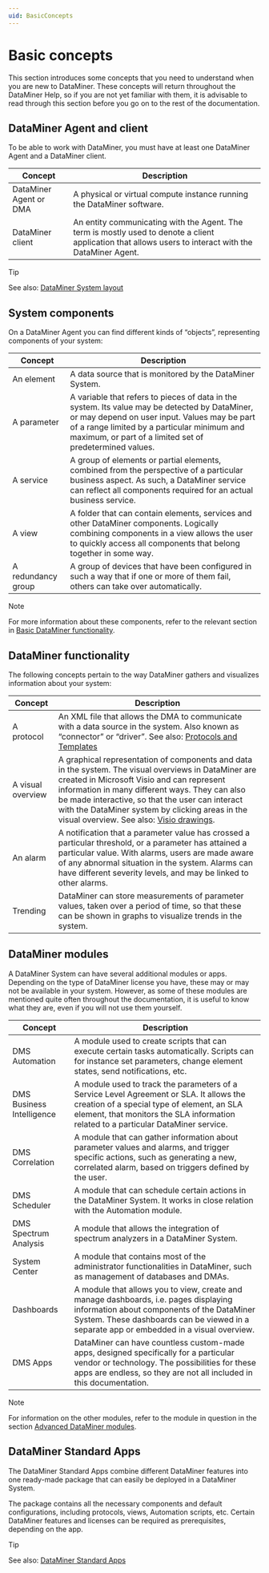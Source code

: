 ```yaml
---
uid: BasicConcepts
---
```


# Basic concepts

This section introduces some concepts that you need to understand when you are new to DataMiner. These concepts will return throughout the DataMiner Help, so if you are not yet familiar with them, it is advisable to read through this section before you go on to the rest of the documentation.

## DataMiner Agent and client

To be able to work with DataMiner, you must have at least one DataMiner Agent and a DataMiner client.

| Concept                | Description                                                                                                                                            |
|------------------------|--------------------------------------------------------------------------------------------------------------------------------------------------------|
| DataMiner Agent or DMA | A physical or virtual compute instance running the DataMiner software.                                                                                                    |
| DataMiner client       | An entity communicating with the Agent. The term is mostly used to denote a client application that allows users to interact with the DataMiner Agent. |

> [!TIP]
> See also: [DataMiner System layout](xref:GeneralLayout#dataminer-system-layout)

## System components

On a DataMiner Agent you can find different kinds of “objects”, representing components of your system:

| Concept | Description |
|--|--|
| An element | A data source that is monitored by the DataMiner System. |
| A parameter | A variable that refers to pieces of data in the system. Its value may be detected by DataMiner, or may depend on user input. Values may be part of a range limited by a particular minimum and maximum, or part of a limited set of predetermined values. |
| A service | A group of elements or partial elements, combined from the perspective of a particular business aspect. As such, a DataMiner service can reflect all components required for an actual business service. |
| A view | A folder that can contain elements, services and other DataMiner components. Logically combining components in a view allows the user to quickly access all components that belong together in some way. |
| A redundancy group | A group of devices that have been configured in such a way that if one or more of them fail, others can take over automatically. |

> [!NOTE]
> For more information about these components, refer to the relevant section in [Basic DataMiner functionality](xref:Part2BasicFunctionalities#basic-dataminer-functionality).

## DataMiner functionality

The following concepts pertain to the way DataMiner gathers and visualizes information about your system:

| Concept | Description |
|--|--|
| A protocol | An XML file that allows the DMA to communicate with a data source in the system. Also known as “connector” or “driver”. See also: [Protocols and Templates](xref:protocols#protocols-and-templates) |
| A visual overview | A graphical representation of components and data in the system. The visual overviews in DataMiner are created in Microsoft Visio and can represent information in many different ways. They can also be made interactive, so that the user can interact with the DataMiner system by clicking areas in the visual overview. See also: [Visio drawings](xref:visio#visio-drawings). |
| An alarm | A notification that a parameter value has crossed a particular threshold, or a parameter has attained a particular value. With alarms, users are made aware of any abnormal situation in the system. Alarms can have different severity levels, and may be linked to other alarms. |
| Trending | DataMiner can store measurements of parameter values, taken over a period of time, so that these can be shown in graphs to visualize trends in the system. |

## DataMiner modules

A DataMiner System can have several additional modules or apps. Depending on the type of DataMiner license you have, these may or may not be available in your system. However, as some of these modules are mentioned quite often throughout the documentation, it is useful to know what they are, even if you will not use them yourself.

| Concept | Description |
|--|--|
| DMS Automation | A module used to create scripts that can execute certain tasks automatically. Scripts can for instance set parameters, change element states, send notifications, etc. |
| DMS Business Intelligence | A module used to track the parameters of a Service Level Agreement or SLA. It allows the creation of a special type of element, an SLA element, that monitors the SLA information related to a particular DataMiner service. |
| DMS Correlation | A module that can gather information about parameter values and alarms, and trigger specific actions, such as generating a new, correlated alarm, based on triggers defined by the user. |
| DMS Scheduler | A module that can schedule certain actions in the DataMiner System. It works in close relation with the Automation module. |
| DMS Spectrum Analysis | A module that allows the integration of spectrum analyzers in a DataMiner System. |
| System Center | A module that contains most of the administrator functionalities in DataMiner, such as management of databases and DMAs. |
| Dashboards | A module that allows you to view, create and manage dashboards, i.e. pages displaying information about components of the DataMiner System. These dashboards can be viewed in a separate app or embedded in a visual overview. |
| DMS Apps | DataMiner can have countless custom-made apps, designed specifically for a particular vendor or technology. The possibilities for these apps are endless, so they are not all included in this documentation. |

> [!NOTE]
> For information on the other modules, refer to the module in question in the section [Advanced DataMiner modules](xref:Part4AdvancedModules#advanced-dataminer-modules).

## DataMiner Standard Apps

The DataMiner Standard Apps combine different DataMiner features into one ready-made package that can easily be deployed in a DataMiner System.

The package contains all the necessary components and default configurations, including protocols, views, Automation scripts, etc. Certain DataMiner features and licenses can be required as prerequisites, depending on the app.

> [!TIP]
> See also: [DataMiner Standard Apps](xref:Part5StandardApps)
